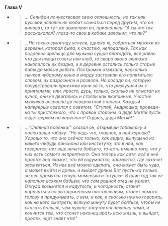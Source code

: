 <b>Глава V</b>

*
    > <i>... Селифан почувствовал свою оплошность, но так как русской человек не любит сознаться перед другим, что он виноват, то тут же вымолвил он, приосанясь: "А ты что так расскакался? глаза-то свои в кабаке заложил, что ли?"
* 
    > ...На такую сумятицу успели, однако ж, собраться мужики из деревни, которая была, к счастию, неподалеку. Так как подобное зрелище для мужика сущая благодать, всё равно что для немца газеты или клуб, то скоро около экипажа накопилась их бездна, и в деревне остались только старые бабы да малые ребята. Постромки отвязали; несколько тычков чубарому коню в морду заставили его попятиться; словом, их разрознили и развели. Но досада ли, которую почувствовали приезжие кони за то, что разлучили их с приятелями, или, просто, дурь, только, сколько ни хлыстал их кучер, они не двигались и стояли как вкопанные. Участие мужиков возросло до невероятной степени. Каждый наперерыв совался с советом: "Ступай, Андрюшка, проведи-ка ты пристяжного, что с правой стороны, а дядя Митяй пусть сядет верхом на коренного! Садись, дядя Митяй!"
* 
    > ..."Славная бабенка!" сказал он, открывши табакерку и понюхавши табаку. "Но ведь что, главное, в ней хорошо? Хорошо то, что она сейчас только, как видно, выпущена из какого-нибудь пансиона или института; что в ней, как говорится, нет еще ничего бабьего, то-есть именно того, что у них есть самого неприятного. Она теперь как дитя, всё в ней просто: она скажет, что ей вздумается, засмеется, где захочет засмеяться. Из нее всё можно сделать, она может быть чудо, а может выйти и дрянь, и выйдет дрянь! Вот пусть-ка только за нее примутся теперь маменьки и тетушки. В один год так ее наполнят всяким бабьем, что сам родной отец не узнает. Откуда возьмется и надутость, и чопорность; станет ворочаться по вытверженным наставлениям, станет ломать голову и придумывать, с кем, и как, и сколько нужно говорить, как на кого смотреть; всякую минуту будет бояться, чтобы не сказать больше, чем нужно; запутается наконец сама, и кончится тем, что станет наконец врать всю жизнь, и выйдет, просто, чорт знает что!"

